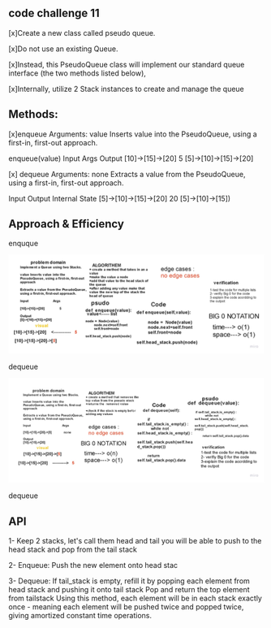 
## code challenge 11

[x]Create a new class called pseudo queue.

[x]Do not use an existing Queue.

[x]Instead, this PseudoQueue class will implement our standard queue interface (the two methods listed below),

[x]Internally, utilize 2 Stack instances to create and manage the queue

## Methods:
[x]enqueue Arguments: value Inserts value into the PseudoQueue, using a first-in, first-out approach.

enqueue(value)
Input	                       Args	                                              Output
[10]->[15]->[20]            	5	                                        [5]->[10]->[15]->[20]


[x] dequeue Arguments: none Extracts a value from the PseudoQueue, using a first-in, first-out approach.

Input	                           Output	                  Internal State
[5]->[10]->[15]->[20]	             20	                      [5]->[10]->[15])



 
## Approach & Efficiency
<!-- What approach did you take? Why? What is the Big O space/time for this approach? -->

enquque

![enqueue](enqueue.jpg)

dequeue

![dequeue](dequeue.jpg)

dequeue
## API
<!-- Description of each method publicly available to your Stack and Queue-->


1-  Keep 2 stacks, let's call them head and tail you will be
     able to push to the head stack and pop from the tail stack

2-  Enqueue:
           Push the new element onto head stac

3-   Dequeue:
          If tail_stack is empty, refill it by 
          popping each element from head stack and pushing it onto tail stack
          Pop and return the top element from tailstack
           Using this method, each element will be in each stack exactly once - meaning 
           each element will be pushed twice and popped twice, giving amortized constant time operations.


